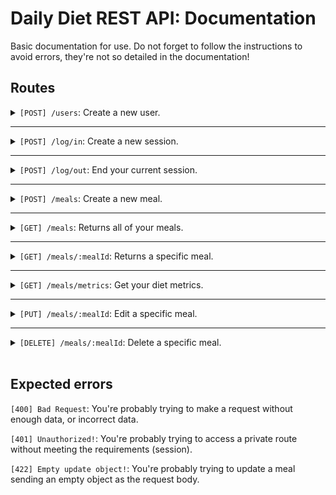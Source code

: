 # Daily Diet REST API: Documentation
Basic documentation for use. Do not forget to follow the instructions to avoid errors, they're not so detailed in the documentation!

## Routes
<details>
  <summary><code>[POST] /users</code>: Create a new user.</summary>

  **Input (JSON Body)**:
  ```json
  {
    "name": "Felipe Elias",
    "email": "felipedaniel.me@gmail.com"
  }
  ```

  **Output**:
  > Response: 201 (Created)
</details>

---

<details>
  <summary><code>[POST] /log/in</code>: Create a new session.</summary>

  **Input (JSON Body)**:
  ```json
  {
    "email": "felipedaniel.me@gmail.com"
  }
  ```

  **Output**:
  > Response: 200 (OK)
</details>

---

<details>
  <summary><code>[POST] /log/out</code>: End your current session.</summary>

  **Output**:
  > Response: 200 (OK)
  ```json
    {
      "message": "Logged out!"
    }
  ```
</details>

---

<details>
  <summary><code>[POST] /meals</code>: Create a new meal.</summary>

  **Input (JSON Body)**:
  ```json
  {
    "name": "Temaki",
    "description": "Yesterday I ate a temaki.",
    "diet": false,
    "date": "2024-03-20"
  }
  ```

  **Output**:
  > Response: 201 (Created)
</details>

---

<details>
  <summary><code>[GET] /meals</code>: Returns all of your meals.</summary>

  **Output**:
  > Response: 200 (OK)
  ```json
  {
    "meals": [
      {
        "id": "ba538695-4889-40dd-a50c-82f2a205b09a",
        "name": "Temaki",
        "description": "Yesterday I ate a temaki.",
        "diet": 0,
        "date": "2024-03-20",
        "linked_user": "felipedaniel.me@gmail.com"
      },
      {
        "id": "3492f4f5-e316-43c8-a076-ef1b2b722bd1",
        "name": "Rice",
        "description": "That day I only ate rice.",
        "diet": 1,
        "date": "2024-03-14",
        "linked_user": "felipedaniel.me@gmail.com"
      }
    ]
  }
  ```
</details>

---

<details>
  <summary><code>[GET] /meals/:mealId</code>: Returns a specific meal.</summary>

  **Output**:
  > Response: 200 (OK)
  ```json
  {
    "meal": {
      "id": "3492f4f5-e316-43c8-a076-ef1b2b722bd1",
      "name": "Rice",
      "description": "That day I only ate rice.",
      "diet": 1,
      "date": "2024-03-14",
      "linked_user": "felipedaniel.me@gmail.com"
    }
  }
  ```
</details>

---

<details>
  <summary><code>[GET] /meals/metrics</code>: Get your diet metrics.</summary>

  **Output**:
  > Response: 200 (OK)
  ```json
  {
    "totalMeals": 5,
    "mealsInDiet": 4,
    "nonDietMeals": 1,
    "bestSequence": 3
  }
  ```
</details>

---

<details>
  <summary><code>[PUT] /meals/:mealId</code>: Edit a specific meal.</summary>

  **Input (JSON Body)**:
  > OBS: You can edit both: name, description, diet and date
  ```json
  {
    "description": "Yesterday I ate a sushi.",
  }
  ```

  **Output**:
  > Response: 204 (No content)
</details>

---

<details>
  <summary><code>[DELETE] /meals/:mealId</code>: Delete a specific meal.</summary>

  **Output**:
  > Response: 204 (No content)
</details>

<br />

## Expected errors
`[400] Bad Request`: You're probably trying to make a request without enough data, or incorrect data.

`[401] Unauthorized!`: You're probably trying to access a private route without meeting the requirements (session).

`[422] Empty update object!`: You're probably trying to update a meal sending an empty object as the request body.
